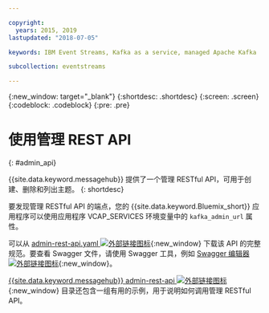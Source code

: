 ```yaml
---

copyright:
  years: 2015, 2019
lastupdated: "2018-07-05"

keywords: IBM Event Streams, Kafka as a service, managed Apache Kafka

subcollection: eventstreams

---
```


{:new_window: target="_blank"}
{:shortdesc: .shortdesc}
{:screen: .screen}
{:codeblock: .codeblock}
{:pre: .pre}

# 使用管理 REST API
{: #admin_api}

{{site.data.keyword.messagehub}} 提供了一个管理 RESTful API，可用于创建、删除和列出主题。
{: shortdesc}

要发现管理 RESTful API 的端点，您的 {{site.data.keyword.Bluemix_short}} 应用程序可以使用应用程序 VCAP_SERVICES 环境变量中的
`kafka_admin_url` 属性。

可以从 [admin-rest-api.yaml ![外部链接图标](../../icons/launch-glyph.svg "外部链接图标")](https://github.com/ibm-messaging/event-streams-docs/blob/master/admin-rest-api/admin-rest-api.yaml){:new_window} 下载该 API 的完整规范。要查看 Swagger 文件，请使用 Swagger 工具，例如 [Swagger 编辑器 ![外部链接图标](../../icons/launch-glyph.svg " 外部链接图标")](http://editor.swagger.io/#/){:new_window}。

[{{site.data.keyword.messagehub}} admin-rest-api ![外部链接图标](../../icons/launch-glyph.svg "外部链接图标")](https://github.com/ibm-messaging/event-streams-docs/tree/master/admin-rest-api){:new_window} 目录还包含一组有用的示例，用于说明如何调用管理 RESTful API。


